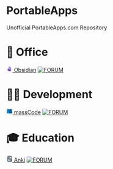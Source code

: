 # PortableApps
Unofficial PortableApps.com Repository  
# 🏢 Office
[![Obsidian](https://raw.githubusercontent.com/xmha97/PortableApps/main/Source/ObsidianPortable/App/AppInfo/appicon_16.png) Obsidian](https://github.com/xmha97/PortableApps/releases?q=Obsidian&expanded=true)
[![FORUM](https://img.shields.io/badge/FORUM-gray?style=flat-square)](https://portableapps.com/node/68172)  
# 👨‍💻 Development
[![massCode](https://raw.githubusercontent.com/xmha97/PortableApps/main/Source/massCodePortable/App/AppInfo/appicon_16.png) massCode](https://github.com/xmha97/PortableApps/releases?q=massCode&expanded=true)
[![FORUM](https://img.shields.io/badge/FORUM-gray?style=flat-square)](https://portableapps.com/node/72228)  
# 🎓 Education
[![Anki](https://raw.githubusercontent.com/xmha97/PortableApps/main/Source/AnkiPortable/App/AppInfo/appicon_16.png) Anki](https://github.com/xmha97/PortableApps/releases?q=Anki&expanded=true)
[![FORUM](https://img.shields.io/badge/FORUM-gray?style=flat-square)](https://portableapps.com/node/68174)  
